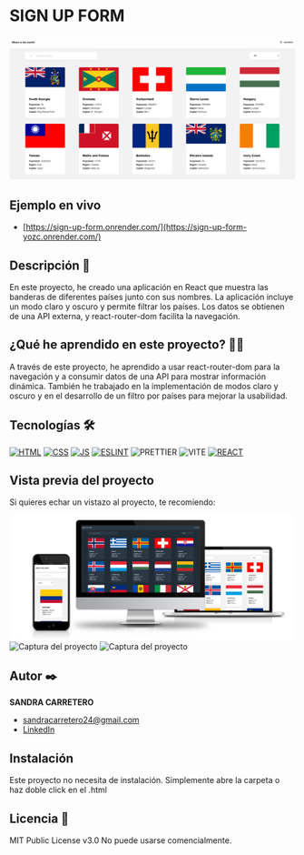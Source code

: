 # SIGN UP FORM
![Imagen del proyecto](https://github.com/SandraCarretero/countries-api-react/blob/main/public/images/countries_landing.png)

## Ejemplo en vivo

  - [https://sign-up-form.onrender.com/](https://sign-up-form-yozc.onrender.com/)

## Descripción 📑

En este proyecto, he creado una aplicación en React que muestra las banderas de diferentes países junto con sus nombres. La aplicación incluye un modo claro y oscuro y permite filtrar los países. Los datos se obtienen de una API externa, y react-router-dom facilita la navegación.

## ¿Qué he aprendido en este proyecto? 🙇🏻

A través de este proyecto, he aprendido a usar react-router-dom para la navegación y a consumir datos de una API para mostrar información dinámica. También he trabajado en la implementación de modos claro y oscuro y en el desarrollo de un filtro por países para mejorar la usabilidad.

## Tecnologías 🛠

<!-- Iconos sacados de: https://github.com/hendrasob/badges/blob/master/README.md y https://github.com/alexandresanlim/Badges4-README.md-Profile -->

[![HTML](https://img.shields.io/badge/HTML5-E34F26?style=for-the-badge&logo=html5&logoColor=white)](https://es.wikipedia.org/wiki/HTML5)
[![CSS](https://img.shields.io/badge/CSS3-1572B6?style=for-the-badge&logo=css3&logoColor=white)](https://es.wikipedia.org/wiki/CSS)
[![JS](https://img.shields.io/badge/JavaScript-F7DF1E?style=for-the-badge&logo=javascript&logoColor=black)](https://es.wikipedia.org/wiki/JavaScript)
[![ESLINT](https://img.shields.io/badge/eslint-3A33D1?style=for-the-badge&logo=eslint&logoColor=white)](https://en.wikipedia.org/wiki/ESLint)
![PRETTIER](https://img.shields.io/badge/prettier-1A2C34?style=for-the-badge&logo=prettier&logoColor=F7BA3E)
![VITE](https://img.shields.io/badge/Vite-B73BFE?style=for-the-badge&logo=vite&logoColor=FFD62E)
[![REACT](https://img.shields.io/badge/-ReactJs-61DAFB?logo=react&logoColor=white&style=for-the-badge)](https://es.wikipedia.org/wiki/React)

## Vista previa del proyecto

Si quieres echar un vistazo al proyecto, te recomiendo:

![Captura del proyecto](https://github.com/SandraCarretero/countries-api-react/blob/main/public/images/countries.png)
![Captura del proyecto](https://github.com/SandraCarretero/rock-paper-scissors/blob/main/src/assets/images/countries-pages.png)
![Captura del proyecto](https://github.com/SandraCarretero/rock-paper-scissors/blob/main/src/assets/images/countries-pages2.png)

## Autor ✒️

**SANDRA CARRETERO**

- [sandracarretero24@gmail.com](sandracarretero24@gmail.com)
- [LinkedIn](https://www.linkedin.com/in/sandra-carretero-lopez/)
<!-- - [Porfolio web](https://tu-dominio.com/) -->

## Instalación

Este proyecto no necesita de instalación. Simplemente abre la carpeta o haz doble click en el .html

## Licencia 📄

MIT Public License v3.0
No puede usarse comencialmente.
